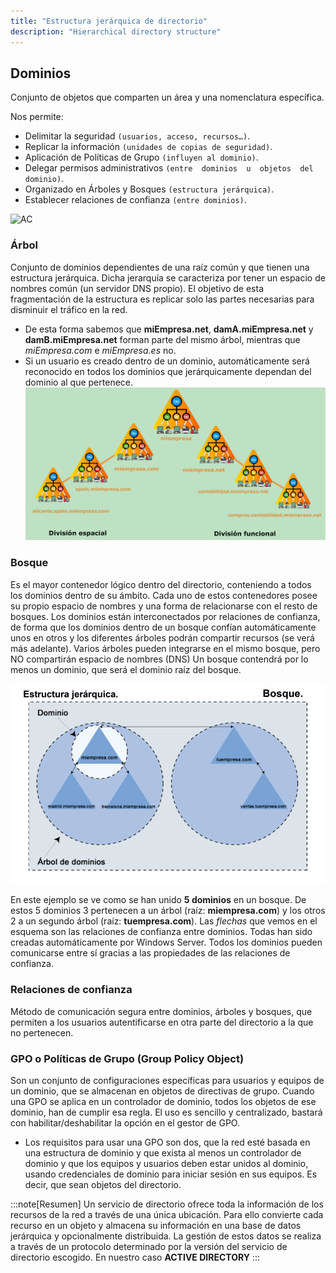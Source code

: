 ```yaml
---
title: "Estructura jerárquica de directorio"
description: "Hierarchical directory structure"
---
```


## Dominios

Conjunto de objetos que comparten un área y una nomenclatura específica.

Nos permite:
- Delimitar la seguridad `(usuarios, acceso, recursos…)`.
- Replicar la información `(unidades de copias de seguridad)`.
- Aplicación de Políticas de Grupo `(influyen al dominio)`.
- Delegar  permisos  administrativos  `(entre  dominios  u  objetos  del dominio)`.
- Organizado en Árboles y Bosques `(estructura jerárquica)`.
- Establecer relaciones de confianza `(entre dominios)`.

![AC](https://media.licdn.com/dms/image/v2/D4E12AQEvAm6Fu3mMIA/article-inline_image-shrink_1000_1488/article-inline_image-shrink_1000_1488/0/1655800725708?e=2147483647&v=beta&t=7oJZbfvpKqB-AKw0ePv-JKpLD5oYRatalc0lbJOpmKk)

### Árbol 
Conjunto de dominios dependientes de una raíz común y que tienen una estructura jerárquica. Dicha jerarquía se caracteriza por tener un espacio de nombres común (un servidor DNS propio). El objetivo de esta fragmentación de la estructura es replicar solo las partes necesarias para disminuir el tráfico en la red.

  - De  esta  forma  sabemos  que  **miEmpresa.net**,  **damA.miEmpresa.net**  y **damB.miEmpresa.net**  forman  parte  del  mismo  árbol,  mientras  que _miEmpresa.com_ e _miEmpresa.es_ no.
  - Si un usuario es creado dentro de un dominio, automáticamente será reconocido en todos los dominios que jerárquicamente dependan del dominio al que pertenece.
![árbol](../../../../assets/ut6/06_division.png)

### Bosque
Es el mayor contenedor lógico dentro del directorio, conteniendo a todos los dominios dentro de su ámbito. Cada uno de estos contenedores posee su propio espacio de nombres y una forma de relacionarse con el resto de bosques. Los dominios están interconectados por relaciones de confianza, de forma que los dominios  dentro  de  un  bosque  confían  automáticamente  unos  en  otros  y  los diferentes árboles podrán compartir recursos (se verá más adelante).
Varios árboles pueden integrarse en el mismo bosque, pero NO compartirán espacio de nombres (DNS)
Un bosque contendrá por lo menos un dominio, que será el dominio raíz del bosque.

![bosque](../../../../assets/ut6/07_bosque.png)

En este ejemplo se ve como se han unido **5 dominios**  en  un  bosque.  De  estos  5 dominios  3  pertenecen  a  un  árbol  (raíz: **miempresa.com**) y los otros 2 a un segundo árbol (raíz: **tuempresa.com**). 
Las _flechas_ que vemos en el esquema son las relaciones de confianza entre dominios. Todas  han  sido  creadas  automáticamente por  Windows  Server.  Todos  los  dominios pueden comunicarse entre sí gracias a las propiedades de las relaciones de confianza.

### Relaciones de confianza 
Método de comunicación segura entre dominios, árboles y bosques, que permiten a los usuarios autentificarse en otra parte del directorio a la que no pertenecen.

### GPO  o  Políticas  de  Grupo  (Group  Policy  Object)
Son  un  conjunto  de configuraciones específicas para usuarios y equipos de un dominio, que se almacenan en objetos de directivas de grupo. Cuando una GPO se aplica en un  controlador  de  dominio,  todos  los  objetos  de  ese  dominio,  han  de cumplir   esa   regla.   El   uso   es   sencillo   y   centralizado,   bastará   con habilitar/deshabilitar la opción en el gestor de GPO. 

  -  Los requisitos para usar una GPO son dos, que la red esté basada en una estructura de dominio y que exista al menos un controlador de dominio y que los equipos y usuarios deben estar unidos al dominio, usando credenciales de dominio para iniciar sesión en sus equipos. Es decir, que sean objetos del directorio.

:::note[Resumen]
Un servicio de directorio ofrece toda la información de los recursos de la red a través de una única ubicación. Para ello convierte cada recurso en un objeto y almacena su información en una base de datos jerárquica y opcionalmente distribuida. La gestión de estos datos se realiza a través de un protocolo determinado por la versión del servicio de directorio escogido. En nuestro caso **ACTIVE DIRECTORY**
:::